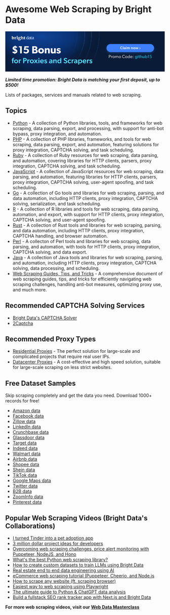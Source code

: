 # Awesome Web Scraping by Bright Data
[![Promo](https://github.com/luminati-io/Amazon-scraper/blob/main/images/Proxies%20and%20scrapers%20GitHub%20bonus%20banner.png)](https://brightdata.com/?promo=github15) 

***Limited time promotion: Bright Data is matching your first deposit, up to $500!***

Lists of packages, services and manuals related to web scraping.

## Topics

* [Python](https://github.com/luminati-io/Awesome-Web-Scraping/blob/main/python.md) - A collection of Python libraries, tools, and frameworks for web scraping, data parsing, export, and processing, with support for anti-bot bypass, proxy integration, and automation.
* [PHP](https://github.com/luminati-io/Awesome-Web-Scraping/blob/main/php.md) - A collection of PHP libraries, frameworks, and tools for web scraping, data parsing, export, and automation, featuring solutions for proxy integration, CAPTCHA solving, and task scheduling.
* [Ruby](https://github.com/luminati-io/Awesome-Web-Scraping/blob/main/ruby.md) - A collection of Ruby resources for web scraping, data parsing, and automation, covering libraries for HTTP clients, parsers, proxy integration, CAPTCHA solving, and task scheduling.
* [JavaScript](https://github.com/luminati-io/Awesome-Web-Scraping/blob/main/javascript.md) - A collection of JavaScript resources for web scraping, data parsing, and automation, featuring libraries for HTTP clients, parsers, proxy integration, CAPTCHA solving, user-agent spoofing, and task scheduling.
* [Go](https://github.com/luminati-io/Awesome-Web-Scraping/blob/main/go.md) - A collection of Go tools and libraries for web scraping, parsing, and data automation, including HTTP clients, proxy integration, CAPTCHA solving, serialization, and task scheduling.
* [R](https://github.com/luminati-io/Awesome-Web-Scraping/blob/main/r.md) - A collection of R libraries and tools for web scraping, data parsing, automation, and export, with support for HTTP clients, proxy integration, CAPTCHA solving, and user-agent spoofing.
* [Rust](https://github.com/luminati-io/Awesome-Web-Scraping/blob/main/rust.md) - A collection of Rust tools and libraries for web scraping, parsing, and data automation, including HTTP clients, proxy integration, CAPTCHA handling, and browser automation.
* [Perl](https://github.com/luminati-io/Awesome-Web-Scraping/blob/main/perl.md) - A collecton of Perl tools and libraries for web scraping, data parsing, and automation, with tools for HTTP clients, proxy integration, CAPTCHA solving, and data export.
* [Java](https://github.com/luminati-io/Awesome-Web-Scraping/blob/main/java.md) - A collection of Java tools and libraries for web scraping, parsing, and automation, including HTTP clients, proxy integration, CAPTCHA solving, data processing, and scheduling.
* [Web Scraping Guides, Tips, and Tricks](https://github.com/luminati-io/Awesome-Web-Scraping/blob/main/guides.md) - A comprehensive document of web scraping guides, tips, and tricks for efficiently navigating web scraping challenges, handling anti-bot measures, optimizing proxy use, and much more.


## Recommended CAPTCHA Solving Services

* [Bright Data's CAPTCHA Solver](https://brightdata.com/products/web-unlocker/captcha-solver)
* [2Captcha](https://2captcha.com/)

## Recommended Proxy Types

* [Residential Proxies](https://brightdata.com/proxy-types/residential-proxies) - The perfect solution for large-scale and complicated projects that require real user IPs. 
* [Datacenter Proxies](https://brightdata.com/proxy-types/datacenter-proxies) - A cost-effective and high speed solution, suitable for large-scale scraping on less strict websites. 

## Free Dataset Samples

Skip scraping completely and get the data you need. Download 1000+ records for free!

* [Amazon data](https://github.com/luminati-io/Amazon-dataset-samples) 
* [Facebook data](https://github.com/luminati-io/Facebook-dataset-samples)
* [Zillow data](https://github.com/luminati-io/Zillow-dataset-samples)
* [LinkedIn data](https://github.com/luminati-io/LinkedIn-dataset-samples)
* [Crunchbase data](https://github.com/luminati-io/Crunchbase-dataset-samples)
* [Glassdoor data](https://github.com/luminati-io/Glassdoor-dataset-samples)
* [Target data](https://github.com/luminati-io/Target-dataset-samples)
* [Indeed data](https://github.com/luminati-io/Indeed-dataset-samples)
* [Walmart data](https://github.com/luminati-io/Walmart-dataset-samples)
* [Airbnb data](https://github.com/luminati-io/Airbnb-dataset-samples)
* [Shopee data](https://github.com/luminati-io/Shopee-dataset-samples)
* [Shein data](https://github.com/luminati-io/Shein-dataset-samples)
* [TikTok data](https://github.com/luminati-io/TikTok-dataset-samples)
* [Google Maps data](https://github.com/luminati-io/Google-Maps-dataset-samples)
* [Twitter data](https://github.com/luminati-io/Twitter-X-dataset-samples)
* [B2B data](https://github.com/luminati-io/B2B-business-dataset-samples)
* [ZoomInfo data](https://github.com/luminati-io/ZoomInfo-dataset-samples)
* [Pinterest data](https://github.com/luminati-io/Pinterest-dataset-samples)

## Popular Web Scraping Videos (Bright Data's Collaborations)

* [I turned Tinder into a pet adoption app](https://www.youtube.com/embed/_DAb1XDsaHM)
* [3 million dollar project ideas for developers](https://www.youtube.com/embed/outB8eBDzD4)
* [Overcoming web scraping challenges, price alert monitoring with Puppeteer, NodeJS, and Hono](https://www.youtube.com/embed/TmOumwzswyU)
* [What's the best Python web scraping library?](https://www.youtube.com/embed/CwUADWr5nAI)
* [How to create custom datasets to train LLMs using Bright Data](https://www.youtube.com/embed/oTI41JHkCoc)
* [Real estate end to end data engineering using AI](https://www.youtube.com/embed/Qx6BAVqnMrs)
* [eCommerce web scraping tutorial (Puppeteer, Cheerio, and Node.js](https://www.youtube.com/embed/BGzK0xd-F5A)
* [How to scrape any website (ft. scraping browser)](https://www.youtube.com/embed/tcFz6NY3zpc)
* [Easiest way to web scraping using Playwright](https://www.youtube.com/embed/VH3gj1J_Ba8)
* [The ultimate guide to Python & ChatGPT data analysis](https://www.youtube.com/embed/eISqvRLfzTg)
* [Build a fullstack SEO rank tracker app with Next.js and Bright Data](https://www.youtube.com/embed/3oy8Mqc8zec)

**For more web scraping videos, visit our [Web Data Masterclass](https://brightdata.com/web-data-masterclass)**
